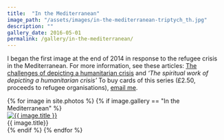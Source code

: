 ```yaml
---
title:  "In the Mediterranean"
image_path: "/assets/images/in-the-mediterranean-triptych_th.jpg"
description: ""
gallery_date: 2016-05-01
permalink: /gallery/in-the-mediterranean/
---
```


I began the first image at the end of 2014 in response to the refugee crisis in the Mediterranean. For more information, see these articles: [The challenges of depicting a humanitarian crisis](http://www.oxford.anglican.org/refugeetryptich/) and  *‘The spiritual work of depicting a humanitarian crisis’*
To buy cards of this series (£2.50, proceeds to refugee organisations), [email me](/contact/).

<div class="gallery">
  {% for image in site.photos %}
    {% if image.gallery == "In the Mediterranean" %}
    <div class="gallery-box{% cycle '', ' last' %}">
        <a href="{{ image.image_path }}.jpg" class="galleryphoto" data-lightbox="mediterranean" data-title="{{ image.title}}"><img src="{{ image.image_path }}_th.jpg" alt="{{ image.title }}"></a>
        <figcaption>{{ image.title}}</figcaption>
    </div>
    {% endif %}
  {% endfor %}
</div>